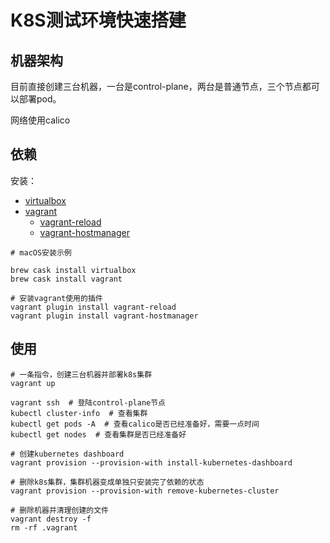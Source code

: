 # K8S测试环境快速搭建

## 机器架构

目前直接创建三台机器，一台是control-plane，两台是普通节点，三个节点都可以部署pod。

网络使用calico


## 依赖

安装：

- [virtualbox](https://www.virtualbox.org/)
- [vagrant](https://www.vagrantup.com/)
  - [vagrant-reload](https://github.com/aidanns/vagrant-reload)
  - [vagrant-hostmanager](https://github.com/devopsgroup-io/vagrant-hostmanager)

```shell
# macOS安装示例

brew cask install virtualbox
brew cask install vagrant

# 安装vagrant使用的插件
vagrant plugin install vagrant-reload
vagrant plugin install vagrant-hostmanager
```

## 使用

```shell
# 一条指令，创建三台机器并部署k8s集群
vagrant up
```

```shell
vagrant ssh  # 登陆control-plane节点
kubectl cluster-info  # 查看集群
kubectl get pods -A  # 查看calico是否已经准备好，需要一点时间
kubectl get nodes  # 查看集群是否已经准备好
```

```shell
# 创建kubernetes dashboard
vagrant provision --provision-with install-kubernetes-dashboard
```

```shell
# 删除k8s集群，集群机器变成单独只安装完了依赖的状态
vagrant provision --provision-with remove-kubernetes-cluster
```

```shell
# 删除机器并清理创建的文件
vagrant destroy -f
rm -rf .vagrant
```
